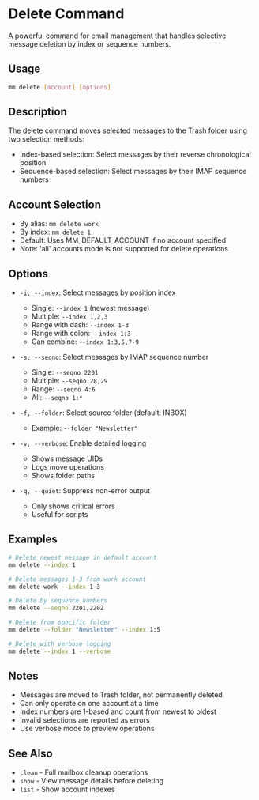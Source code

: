 # Delete Command

A powerful command for email management that handles selective message deletion by index or sequence numbers.

## Usage

```bash
mm delete [account] [options]
```

## Description

The delete command moves selected messages to the Trash folder using two selection methods:
- Index-based selection: Select messages by their reverse chronological position 
- Sequence-based selection: Select messages by their IMAP sequence numbers

## Account Selection 

- By alias: `mm delete work`
- By index: `mm delete 1`
- Default: Uses MM_DEFAULT_ACCOUNT if no account specified
- Note: 'all' accounts mode is not supported for delete operations

## Options

- `-i, --index`: Select messages by position index
  - Single: `--index 1` (newest message)
  - Multiple: `--index 1,2,3`
  - Range with dash: `--index 1-3`
  - Range with colon: `--index 1:3`
  - Can combine: `--index 1:3,5,7-9`

- `-s, --seqno`: Select messages by IMAP sequence number
  - Single: `--seqno 2201`
  - Multiple: `--seqno 28,29`
  - Range: `--seqno 4:6`
  - All: `--seqno 1:*`

- `-f, --folder`: Select source folder (default: INBOX)
  - Example: `--folder "Newsletter"`

- `-v, --verbose`: Enable detailed logging
  - Shows message UIDs
  - Logs move operations
  - Shows folder paths

- `-q, --quiet`: Suppress non-error output
  - Only shows critical errors
  - Useful for scripts

## Examples

```bash
# Delete newest message in default account
mm delete --index 1

# Delete messages 1-3 from work account
mm delete work --index 1-3

# Delete by sequence numbers
mm delete --seqno 2201,2202

# Delete from specific folder
mm delete --folder "Newsletter" --index 1:5

# Delete with verbose logging
mm delete --index 1 --verbose
```

## Notes

- Messages are moved to Trash folder, not permanently deleted
- Can only operate on one account at a time
- Index numbers are 1-based and count from newest to oldest
- Invalid selections are reported as errors
- Use verbose mode to preview operations

## See Also

- `clean` - Full mailbox cleanup operations
- `show` - View message details before deleting
- `list` - Show account indexes
